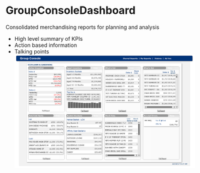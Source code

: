# GroupConsoleDashboard
Consolidated merchandising reports for planning and analysis

* High level summary of KPIs
* Action based information
* Talking points
![alt text](https://github.com/SpencerBGuy/GroupConsoleDashboard/blob/master/Images/group_console_main.PNG)
